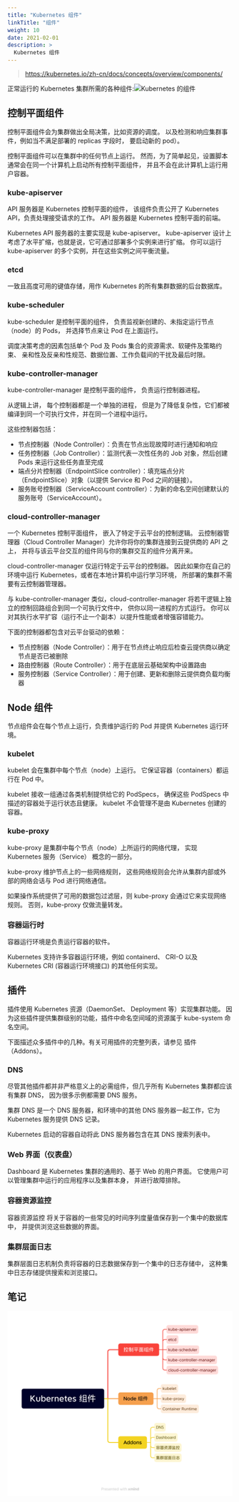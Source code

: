 ```yaml
---
title: "Kubernetes 组件"
linkTitle: "组件"
weight: 10
date: 2021-02-01
description: >
  Kubernetes 组件
---
```


> https://kubernetes.io/zh-cn/docs/concepts/overview/components/



正常运行的 Kubernetes 集群所需的各种组件:![Kubernetes 的组件](https://d33wubrfki0l68.cloudfront.net/2475489eaf20163ec0f54ddc1d92aa8d4c87c96b/e7c81/images/docs/components-of-kubernetes.svg)

## 控制平面组件

控制平面组件会为集群做出全局决策，比如资源的调度。 以及检测和响应集群事件，例如当不满足部署的 replicas 字段时， 要启动新的 pod）。

控制平面组件可以在集群中的任何节点上运行。 然而，为了简单起见，设置脚本通常会在同一个计算机上启动所有控制平面组件， 并且不会在此计算机上运行用户容器。

### kube-apiserver

API 服务器是 Kubernetes 控制平面的组件， 该组件负责公开了 Kubernetes API，负责处理接受请求的工作。 API 服务器是 Kubernetes 控制平面的前端。

Kubernetes API 服务器的主要实现是 kube-apiserver。 kube-apiserver 设计上考虑了水平扩缩，也就是说，它可通过部署多个实例来进行扩缩。 你可以运行 kube-apiserver 的多个实例，并在这些实例之间平衡流量。

### etcd

一致且高度可用的键值存储，用作 Kubernetes 的所有集群数据的后台数据库。

### kube-scheduler

kube-scheduler 是控制平面的组件， 负责监视新创建的、未指定运行节点（node）的 Pods， 并选择节点来让 Pod 在上面运行。

调度决策考虑的因素包括单个 Pod 及 Pods 集合的资源需求、软硬件及策略约束、 亲和性及反亲和性规范、数据位置、工作负载间的干扰及最后时限。

### kube-controller-manager

kube-controller-manager 是控制平面的组件， 负责运行控制器进程。

从逻辑上讲， 每个控制器都是一个单独的进程， 但是为了降低复杂性，它们都被编译到同一个可执行文件，并在同一个进程中运行。

这些控制器包括：

- 节点控制器（Node Controller）：负责在节点出现故障时进行通知和响应
- 任务控制器（Job Controller）：监测代表一次性任务的 Job 对象，然后创建 Pods 来运行这些任务直至完成
- 端点分片控制器（EndpointSlice controller）：填充端点分片（EndpointSlice）对象（以提供 Service 和 Pod 之间的链接）。
- 服务账号控制器（ServiceAccount controller）：为新的命名空间创建默认的服务账号（ServiceAccount）。

### cloud-controller-manager

一个 Kubernetes 控制平面组件， 嵌入了特定于云平台的控制逻辑。 云控制器管理器（Cloud Controller Manager）允许你将你的集群连接到云提供商的 API 之上， 并将与该云平台交互的组件同与你的集群交互的组件分离开来。

cloud-controller-manager 仅运行特定于云平台的控制器。 因此如果你在自己的环境中运行 Kubernetes，或者在本地计算机中运行学习环境， 所部署的集群不需要有云控制器管理器。

与 kube-controller-manager 类似，cloud-controller-manager 将若干逻辑上独立的控制回路组合到同一个可执行文件中， 供你以同一进程的方式运行。 你可以对其执行水平扩容（运行不止一个副本）以提升性能或者增强容错能力。

下面的控制器都包含对云平台驱动的依赖：

- 节点控制器（Node Controller）：用于在节点终止响应后检查云提供商以确定节点是否已被删除
- 路由控制器（Route Controller）：用于在底层云基础架构中设置路由
- 服务控制器（Service Controller）：用于创建、更新和删除云提供商负载均衡器

## Node 组件

节点组件会在每个节点上运行，负责维护运行的 Pod 并提供 Kubernetes 运行环境。

### kubelet

kubelet 会在集群中每个节点（node）上运行。 它保证容器（containers）都运行在 Pod 中。

kubelet 接收一组通过各类机制提供给它的 PodSpecs， 确保这些 PodSpecs 中描述的容器处于运行状态且健康。 kubelet 不会管理不是由 Kubernetes 创建的容器。

### kube-proxy

kube-proxy 是集群中每个节点（node）上所运行的网络代理， 实现 Kubernetes 服务（Service） 概念的一部分。

kube-proxy 维护节点上的一些网络规则， 这些网络规则会允许从集群内部或外部的网络会话与 Pod 进行网络通信。

如果操作系统提供了可用的数据包过滤层，则 kube-proxy 会通过它来实现网络规则。 否则，kube-proxy 仅做流量转发。

### 容器运行时

容器运行环境是负责运行容器的软件。

Kubernetes 支持许多容器运行环境，例如 containerd、 CRI-O 以及 Kubernetes CRI (容器运行环境接口) 的其他任何实现。

## 插件

插件使用 Kubernetes 资源（DaemonSet、 Deployment 等）实现集群功能。 因为这些插件提供集群级别的功能，插件中命名空间域的资源属于 kube-system 命名空间。

下面描述众多插件中的几种。有关可用插件的完整列表，请参见 插件（Addons）。

### DNS

尽管其他插件都并非严格意义上的必需组件，但几乎所有 Kubernetes 集群都应该有集群 DNS， 因为很多示例都需要 DNS 服务。

集群 DNS 是一个 DNS 服务器，和环境中的其他 DNS 服务器一起工作，它为 Kubernetes 服务提供 DNS 记录。

Kubernetes 启动的容器自动将此 DNS 服务器包含在其 DNS 搜索列表中。

### Web 界面（仪表盘）

Dashboard 是 Kubernetes 集群的通用的、基于 Web 的用户界面。 它使用户可以管理集群中运行的应用程序以及集群本身， 并进行故障排除。

### 容器资源监控

容器资源监控 将关于容器的一些常见的时间序列度量值保存到一个集中的数据库中， 并提供浏览这些数据的界面。

### 集群层面日志

集群层面日志机制负责将容器的日志数据保存到一个集中的日志存储中， 这种集中日志存储提供搜索和浏览接口。



## 笔记

![Kubernetes-components](images/Kubernetes-components.png)
